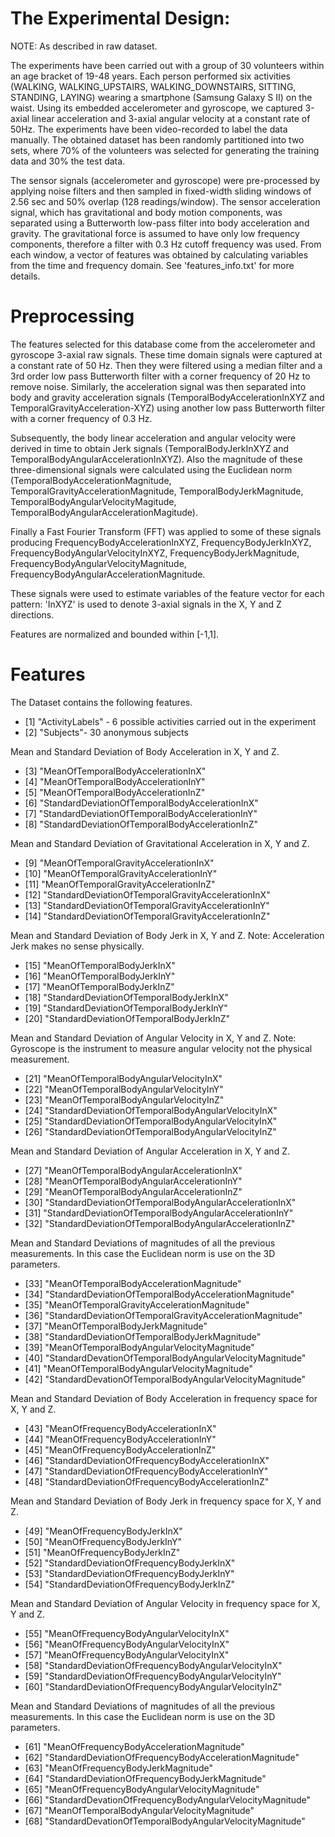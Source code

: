 The Experimental Design:
======================================
NOTE: As described in raw dataset.

The experiments have been carried out with a group of 30 volunteers within an age bracket of 19-48 years. Each person performed six activities (WALKING, WALKING_UPSTAIRS, WALKING_DOWNSTAIRS, SITTING, STANDING, LAYING) wearing a smartphone (Samsung Galaxy S II) on the waist. Using its embedded accelerometer and gyroscope, we captured 3-axial linear acceleration and 3-axial angular velocity at a constant rate of 50Hz. The experiments have been video-recorded to label the data manually. The obtained dataset has been randomly partitioned into two sets, where 70% of the volunteers was selected for generating the training data and 30% the test data.

The sensor signals (accelerometer and gyroscope) were pre-processed by applying noise filters and then sampled in fixed-width sliding windows of 2.56 sec and 50% overlap (128 readings/window). The sensor acceleration signal, which has gravitational and body motion components, was separated using a Butterworth low-pass filter into body acceleration and gravity. The gravitational force is assumed to have only low frequency components, therefore a filter with 0.3 Hz cutoff frequency was used. From each window, a vector of features was obtained by calculating variables from the time and frequency domain. See 'features_info.txt' for more details.

Preprocessing
=================
The features selected for this database come from the accelerometer and gyroscope 3-axial raw signals. These time domain signals were captured at a constant rate of 50 Hz. Then they were filtered using a median filter and a 3rd order low pass Butterworth filter with a corner frequency of 20 Hz to remove noise. Similarly, the acceleration signal was then separated into body and gravity acceleration signals (TemporalBodyAccelerationInXYZ and TemporalGravityAcceleration-XYZ) using another low pass Butterworth filter with a corner frequency of 0.3 Hz.

Subsequently, the body linear acceleration and angular velocity were derived in time to obtain Jerk signals (TemporalBodyJerkInXYZ and TemporalBodyAngularAccelerationInXYZ). Also the magnitude of these three-dimensional signals were calculated using the Euclidean norm (TemporalBodyAccelerationMagnitude, TemporalGravityAccelerationMagnitude, TemporalBodyJerkMagnitude, TemporalBodyAngularVelocityMagitude, TemporalBodyAngularAccelerationMagitude).

Finally a Fast Fourier Transform (FFT) was applied to some of these signals producing FrequencyBodyAccelerationInXYZ, FrequencyBodyJerkInXYZ, FrequencyBodyAngularVelocityInXYZ, FrequencyBodyJerkMagnitude, FrequencyBodyAngularVelocityMagnitude, FrequencyBodyAngularAccelerationMagnitude.

These signals were used to estimate variables of the feature vector for each pattern:
'InXYZ' is used to denote 3-axial signals in the X, Y and Z directions.

Features are normalized and bounded within [-1,1].

Features
==================
The Dataset contains the following features.
 * [1] "ActivityLabels" - 6 possible activities carried out in the experiment
 * [2] "Subjects"- 30 anonymous subjects

 Mean and Standard Deviation of Body Acceleration in X, Y and Z.
 * [3] "MeanOfTemporalBodyAccelerationInX"
 * [4] "MeanOfTemporalBodyAccelerationInY"
 * [5] "MeanOfTemporalBodyAccelerationInZ"
 * [6] "StandardDeviationOfTemporalBodyAccelerationInX"
 * [7] "StandardDeviationOfTemporalBodyAccelerationInY"
 * [8] "StandardDeviationOfTemporalBodyAccelerationInZ"

Mean and Standard Deviation of Gravitational Acceleration in X, Y and Z.
* [9] "MeanOfTemporalGravityAccelerationInX"
* [10] "MeanOfTemporalGravityAccelerationInY"
* [11] "MeanOfTemporalGravityAccelerationInZ"
* [12] "StandardDeviationOfTemporalGravityAccelerationInX"
* [13] "StandardDeviationOfTemporalGravityAccelerationInY"
* [14] "StandardDeviationOfTemporalGravityAccelerationInZ"

Mean and Standard Deviation of Body Jerk in X, Y and Z.
Note: Acceleration Jerk makes no sense physically.
* [15] "MeanOfTemporalBodyJerkInX"
* [16] "MeanOfTemporalBodyJerkInY"
* [17] "MeanOfTemporalBodyJerkInZ"
* [18] "StandardDeviationOfTemporalBodyJerkInX"
* [19] "StandardDeviationOfTemporalBodyJerkInY"
* [20] "StandardDeviationOfTemporalBodyJerkInZ"

Mean and Standard Deviation of Angular Velocity in X, Y and Z.
Note: Gyroscope is the instrument to measure angular velocity not the physical measurement.
* [21] "MeanOfTemporalBodyAngularVelocityInX"
* [22] "MeanOfTemporalBodyAngularVelocityInY"
* [23] "MeanOfTemporalBodyAngularVelocityInZ"
* [24] "StandardDeviationOfTemporalBodyAngularVelocityInX"
* [25] "StandardDeviationOfTemporalBodyAngularVelocityInX"
* [26] "StandardDeviationOfTemporalBodyAngularVelocityInZ"

Mean and Standard Deviation of Angular Acceleration in X, Y and Z.
* [27] "MeanOfTemporalBodyAngularAccelerationInX"
* [28] "MeanOfTemporalBodyAngularAccelerationInY"
* [29] "MeanOfTemporalBodyAngularAccelerationInZ"
* [30] "StandardDeviationOfTemporalBodyAngularAccelerationInX"
* [31] "StandardDeviationOfTemporalBodyAngularAccelerationInY"
* [32] "StandardDeviationOfTemporalBodyAngularAccelerationInZ"

Mean and Standard Deviations of magnitudes of all the previous measurements. In this case the Euclidean norm is use on the 3D parameters.
* [33] "MeanOfTemporalBodyAccelerationMagnitude"
* [34] "StandardDeviationOfTemporalBodyAccelerationMagnitude"
* [35] "MeanOfTemporalGravityAccelerationMagnitude"
* [36] "StandardDeviationOfTemporalGravityAccelerationMagnitude"
* [37] "MeanOfTemporalBodyJerkMagnitude"
* [38] "StandardDeviationOfTemporalBodyJerkMagnitude"
* [39] "MeanOfTemporalBodyAngularVelocityMagnitude"
* [40] "StandardDevationOfTemporalBodyAngularVelocityMagnitude"
* [41] "MeanOfTemporalBodyAngularVelocityMagnitude"
* [42] "StandardDevationOfTemporalBodyAngularVelocityMagnitude"

Mean and Standard Deviation of Body Acceleration in frequency space for X, Y and Z.
* [43] "MeanOfFrequencyBodyAccelerationInX"
* [44] "MeanOfFrequencyBodyAccelerationInY"
* [45] "MeanOfFrequencyBodyAccelerationInZ"
* [46] "StandardDeviationOfFrequencyBodyAccelerationInX"
* [47] "StandardDeviationOfFrequencyBodyAccelerationInY"
* [48] "StandardDeviationOfFrequencyBodyAccelerationInZ"

Mean and Standard Deviation of Body Jerk in frequency space for X, Y and Z.
* [49] "MeanOfFrequencyBodyJerkInX"
* [50] "MeanOfFrequencyBodyJerkInY"
* [51] "MeanOfFrequencyBodyJerkInZ"
* [52] "StandardDeviationOfFrequencyBodyJerkInX"
* [53] "StandardDeviationOfFrequencyBodyJerkInY"
* [54] "StandardDeviationOfFrequencyBodyJerkInZ"

Mean and Standard Deviation of Angular Velocity in frequency space for X, Y and Z.
* [55] "MeanOfFrequencyBodyAngularVelocityInX"
* [56] "MeanOfFrequencyBodyAngularVelocityInX"
* [57] "MeanOfFrequencyBodyAngularVelocityInX"
* [58] "StandardDeviationOfFrequencyBodyAngularVelocityInX"
* [59] "StandardDeviationOfFrequencyBodyAngularVelocityInY"
* [60] "StandardDeviationOfFrequencyBodyAngularVelocityInZ"

Mean and Standard Deviations of magnitudes of all the previous measurements. In this case the Euclidean norm is use on the 3D parameters.
* [61] "MeanOfFrequencyBodyAccelerationMagnitude"
* [62] "StandardDeviationOfFrequencyBodyAccelerationMagnitude"
* [63] "MeanOfFrequencyBodyJerkMagnitude"
* [64] "StandardDeviationOfFrequencyBodyJerkMagnitude"
* [65] "MeanOfFrequencyBodyAngularVelocityMagnitude"
* [66] "StandardDevationOfFrequencyBodyAngularVelocityMagnitude"
* [67] "MeanOfTemporalBodyAngularVelocityMagnitude"
* [68] "StandardDevationOfTemporalBodyAngularVelocityMagnitude"

